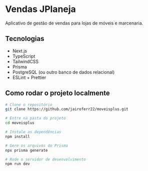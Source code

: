 # Vendas JPlaneja

Aplicativo de gestão de vendas para lojas de móveis e marcenaria.

## Tecnologias
- Next.js
- TypeScript
- TailwindCSS
- Prisma
- PostgreSQL (ou outro banco de dados relacional)
- ESLint + Prettier

## Como rodar o projeto localmente

```bash
# Clone o repositório
git clone https://github.com/jairoferr22/moveisplus.git

# Entre na pasta do projeto
cd moveisplus

# Instale as dependências
npm install

# Gere os arquivos do Prisma
npx prisma generate

# Rode o servidor de desenvolvimento
npm run dev
